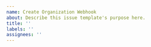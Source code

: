 ```yaml
---
name: Create Organization Webhook
about: Describe this issue template's purpose here.
title: ''
labels: ''
assignees: ''
---
```




